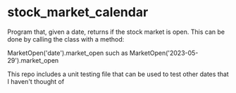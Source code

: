 # stock_market_calendar
Program that, given a date, returns if the stock market is open. This can be done by calling the class with a method:


MarketOpen('date').market_open
such as
MarketOpen('2023-05-29').market_open



This repo includes a unit testing file that can be used to test other dates that I haven't thought of
